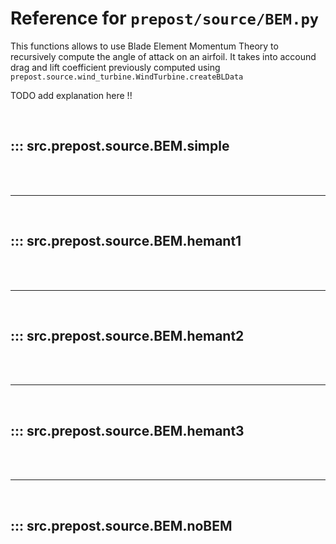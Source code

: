 # Reference for `prepost/source/BEM.py`

This functions allows to use Blade Element Momentum Theory to recursively compute the angle of attack on an airfoil. 
It takes into accound drag and lift coefficient previously computed using `prepost.source.wind_turbine.WindTurbine.createBLData` 

TODO add explanation here !!

<br>

## ::: src.prepost.source.BEM.simple

<br><br><hr><br>

## ::: src.prepost.source.BEM.hemant1

<br><br><hr><br>

## ::: src.prepost.source.BEM.hemant2

<br><br><hr><br>

## ::: src.prepost.source.BEM.hemant3

<br><br><hr><br>

## ::: src.prepost.source.BEM.noBEM

<br><br>
